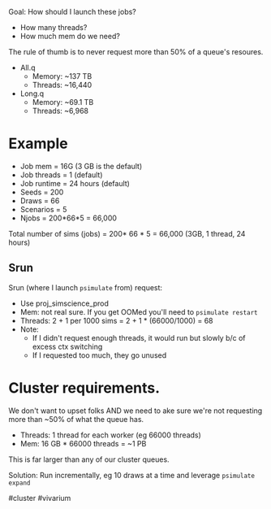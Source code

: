 Goal: How should I launch these jobs?
- How many threads?
- How much mem do we need?

The rule of thumb is to never request more than 50% of a queue's resoures.
- All.q
	- Memory: ~137 TB
	- Threads: ~16,440
- Long.q
	- Memory: ~69.1 TB
	- Threads: ~6,968

# Example
- Job mem = 16G (3 GB is the default)
- Job threads = 1 (default)
- Job runtime = 24 hours (default)
- Seeds = 200
- Draws = 66
- Scenarios = 5
- Njobs = 200\*66\*5 = 66,000 

Total number of sims (jobs) = 200* 66 * 5 = 66,000 (3GB, 1 thread, 24 hours)

## Srun
Srun (where I launch `psimulate` from) request:
- Use proj_simscience_prod
- Mem: not real sure. If you get OOMed you'll need to `psimulate restart`
- Threads: 2 + 1 per 1000 sims = 2 + 1 * (66000/1000) = 68 
- Note: 
    - If I didn't request enough threads, it would run but slowly b/c of excess ctx switching
    - If I requested too much, they go unused

# Cluster requirements. 
We don't want to upset folks AND we need to ake sure we're not requesting more than ~50% of what the queue has.
- Threads: 1 thread for each worker (eg 66000 threads)
- Mem: 16 GB * 66000 threads = ~1 PB

This is far larger than any of our cluster queues. 
	
Solution: Run incrementally, eg 10 draws at a time and leverage `psimulate expand` 

#cluster #vivarium 